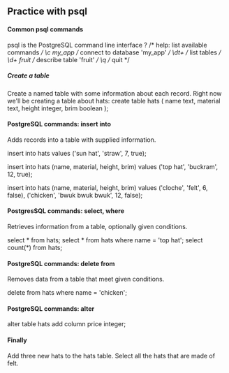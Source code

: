 ## Practice with psql

#### Common psql commands
psql is the PostgreSQL command line interface
\?         /* help: list available commands */
\c my_app  /* connect to database 'my_app' */
\dt+       /* list tables */
\d+ fruit  /* describe table 'fruit' */
\q         /* quit */


##### Create a table 

Create a named table with some information about each record. Right now we'll be creating a table about hats:
create table hats (
  name     text,
  material text,
  height   integer,
  brim     boolean
);


#### PostgreSQL commands: insert into
Adds records into a table with supplied information.

insert into hats values ('sun hat', 'straw', 7, true);

insert into hats (name, material, height, brim) values
  ('top hat', 'buckram', 12, true);

insert into hats (name, material, height, brim) values
  ('cloche', 'felt', 6, false),
  ('chicken', 'bwuk bwuk bwuk', 12, false);


#### PostgresSQL commands: select, where
Retrieves information from a table, optionally given conditions.

select * from hats;
select * from hats where name = 'top hat';
select count(*) from hats;

#### PostgreSQL commands: delete from
Removes data from a table that meet given conditions.

delete from hats where name = 'chicken';

#### PostgreSQL commands: alter

alter table hats add column price integer;

#### Finally
Add three new hats to the hats table.
Select all the hats that are made of felt.

